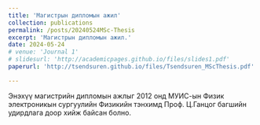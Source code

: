 ```yaml
---
title: 'Магистрын дипломын ажил'
collection: publications
permalink: /posts/20240524MSc-Thesis
excerpt: 'Магистрын дипломын ажил.'
date: 2024-05-24
# venue: 'Journal 1'
# slidesurl: 'http://academicpages.github.io/files/slides1.pdf'
paperurl: 'http://tsendsuren.github.io/files/Tsendsuren_MScThesis.pdf'

---
```


Энэхүү магистрийн дипломын ажлыг 2012 онд МУИС-ын Физик электроникын сургуулийн Физикийн тэнхимд Проф. Ц.Ганцог багшийн удирдлага доор хийж байсан болно.